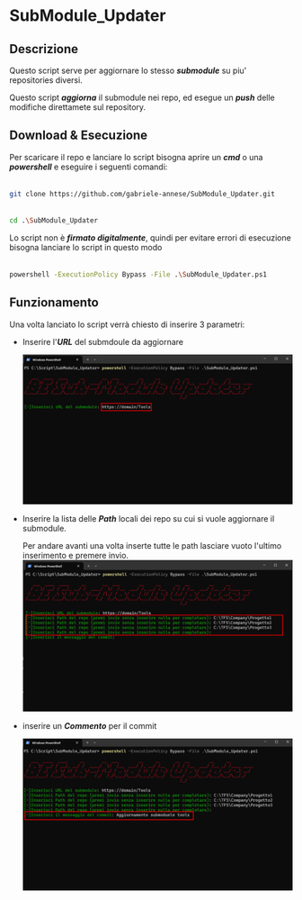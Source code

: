 # SubModule_Updater

  

## Descrizione

Questo script serve per aggiornare lo stesso ***submodule*** su piu' repositories diversi.

Questo script ***aggiorna*** il submodule nei repo, ed esegue un ***push*** delle modifiche direttamete sul repository.

## Download & Esecuzione

Per scaricare il repo e lanciare lo script bisogna aprire un ***cmd*** o una ***powershell*** e eseguire i seguenti comandi:

```bash

git clone https://github.com/gabriele-annese/SubModule_Updater.git

```

```bash

cd .\SubModule_Updater

```
Lo script non è ***firmato digitalmente***, quindi per evitare errori di esecuzione bisogna lanciare lo script in questo modo 

```bash

powershell -ExecutionPolicy Bypass -File .\SubModule_Updater.ps1

```
## Funzionamento

Una volta lanciato lo script verrà chiesto di inserire 3 parametri:

* Inserire l'***URL*** del submdoule da aggiornare 

    ![Alt text](./img/URLSubModule.png)

* Inserire la lista delle ***Path*** locali dei repo su cui si vuole aggiornare il submodule.

    Per andare avanti una volta inserte tutte le path lasciare vuoto l'ultimo inserimento e premere invio.
    ![Alt text](./img/Path.png)

* inserire un ***Commento*** per il commit 

    ![Alt text](./img/Commit.png)
